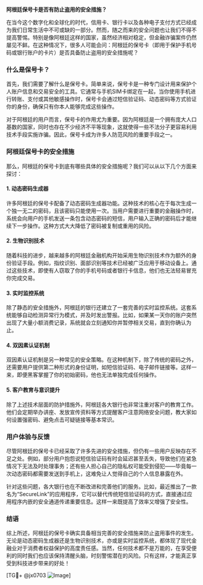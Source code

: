 **阿根廷保号卡是否有防止盗用的安全措施？**

在当今这个数字化和全球化的时代，信用卡、银行卡以及各种电子支付方式已经成为我们日常生活中不可或缺的一部分。然而，随之而来的安全问题也让我们不得不提高警惕。特别是像阿根廷这样的国家，虽然经济相对稳定，但金融诈骗案件仍然屡见不鲜。在这种情况下，很多人可能会问：阿根廷的保号卡（即用于保护手机号码或银行账户的卡片）是否具备防止盗用的安全措施呢？

### 什么是保号卡？

首先，我们需要了解什么是保号卡。简单来说，保号卡是一种专门设计用来保护个人账户信息和交易安全的工具。它通常与手机SIM卡绑定在一起，当你使用手机进行转账、支付或其他敏感操作时，保号卡会通过短信验证码、动态密码等方式验证你的身份，确保只有你本人能够完成这些操作。

对于阿根廷的用户而言，保号卡的作用尤为重要。因为阿根廷是一个拥有庞大人口基数的国家，同时也存在不少经济不平等现象，这就使得一些不法分子更容易利用技术手段实施诈骗。因此，保号卡成为许多人防范风险的重要手段之一。

### 阿根廷保号卡的安全措施

那么，阿根廷的保号卡到底有哪些具体的安全措施呢？我们可以从以下几个方面来探讨：

#### 1. 动态密码生成器
许多阿根廷的保号卡配备了动态密码生成器功能。这种技术的核心在于每次生成一个独一无二的密码，且该密码只能使用一次。当用户需要进行重要的金融操作时，系统会向用户的手机发送一条包含动态密码的短信，用户输入正确的密码后才能继续下一步操作。这种方式大大降低了密码被复制或重用的风险。

#### 2. 生物识别技术
随着科技的进步，越来越多的阿根廷金融机构开始采用生物识别技术作为额外的身份验证手段。例如，指纹识别、面部识别等技术已经被广泛应用于移动设备上。通过这些技术，即使有人窃取了你的手机号码或者银行卡信息，他们也无法轻易冒充你完成交易。

#### 3. 实时监控系统
除了静态的安全措施外，阿根廷的银行还建立了一套完善的实时监控系统。这套系统能够自动检测异常行为模式，并及时发出警报。比如，如果某一天你的账户突然出现了大量小额消费记录，系统就会立刻通知你并暂停相关交易，直到你确认为止。

#### 4. 双因素认证机制
双因素认证机制是另一种常见的安全策略。在这种机制下，除了传统的密码之外，还需要用户提供第二种形式的身份证明，如短信验证码、电子邮件链接等。这样一来，即便黑客掌握了你的初始密码，他也无法单独完成任何操作。

#### 5. 客户教育与意识提升
除了上述技术层面的防护措施外，阿根廷各大银行也非常注重对客户的教育工作。他们会定期举办讲座、发放宣传资料等方式提醒客户注意网络安全问题，教大家如何设置强密码、避免点击可疑链接等基本常识。

### 用户体验与反馈

尽管阿根廷的保号卡已经采取了许多先进的安全措施，但仍有一些用户反映存在不足之处。例如，部分用户抱怨说短信验证码有时会延迟甚至丢失，导致他们在紧急情况下无法及时处理事务；还有些人担心自己的隐私权可能受到侵犯——毕竟每一次动态密码都需要发送到手机上，这难免让人觉得自己的个人信息暴露在外。

针对这些问题，各大银行也在不断改进和完善他们的服务。比如，最近推出了一款名为“SecureLink”的应用程序，它可以替代传统短信验证码的方式，直接通过应用程序内嵌的安全通道传递重要信息。这样一来既提高了效率又增强了安全性。

### 结语

综上所述，阿根廷的保号卡确实具备相当完善的安全措施来防止盗用事件的发生。无论是动态密码生成器还是生物识别技术，亦或是实时监控系统，都体现了现代金融业对于消费者权益保护的高度责任感。当然，任何技术都不是万能的，在享受便利的同时我们也应该保持清醒头脑，时刻警惕潜在的风险。只有这样，才能真正享受到科技进步带来的好处！

[TG💪+ @jx0703 ![Image](https://github.com/user-attachments/assets/dbca1d08-cadb-493c-b0ec-ad6f7a83f270)]